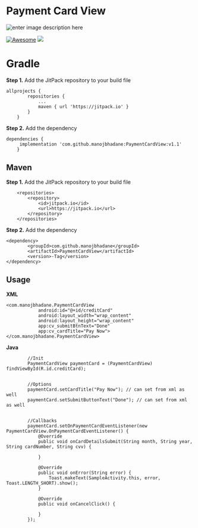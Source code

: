 
# Payment Card View 
![enter image description here](https://raw.githubusercontent.com/manojbhadane/PaymentCardView/master/PaymentCardView.png)


[![Awesome](https://cdn.rawgit.com/sindresorhus/awesome/d7305f38d29fed78fa85652e3a63e154dd8e8829/media/badge.svg)](https://github.com/sindresorhus/awesome)
[![](https://jitpack.io/v/manojbhadane/PaymentCardView.svg)](https://jitpack.io/#manojbhadane/PaymentCardView)
# Gradle
**Step 1.** Add the JitPack repository to your build file
```
allprojects {
		repositories {
			...
			maven { url 'https://jitpack.io' }
		}
	}
```
**Step 2.** Add the dependency
```
dependencies {
     implementation 'com.github.manojbhadane:PaymentCardView:v1.1'
	}
```

## Maven
**Step 1.** Add the JitPack repository to your build file
```markup
	<repositories>
		<repository>
		    <id>jitpack.io</id>
		    <url>https://jitpack.io</url>
		</repository>
	</repositories>
```
**Step 2.** Add the dependency
```markup
<dependency>
	    <groupId>com.github.manojbhadane</groupId>
	    <artifactId>PaymentCardView</artifactId>
	    <version>-Tag</version>
</dependency>
```

## Usage
**XML**
```markup
<com.manojbhadane.PaymentCardView
            android:id="@+id/creditCard"
            android:layout_width="wrap_content"
            android:layout_height="wrap_content"
            app:cv_submitBtnText="Done"
            app:cv_cardTitle="Pay Now"></com.manojbhadane.PaymentCardView>
``` 

**Java**
```
        //Init        
        PaymentCardView paymentCard = (PaymentCardView) findViewById(R.id.creditCard);

        
        //Options
        paymentCard.setCardTitle("Pay Now"); // can set from xml as well
        paymentCard.setSubmitButtonText("Done"); // can set from xml as well


        //Callbacks
        paymentCard.setOnPaymentCardEventListener(new PaymentCardView.OnPaymentCardEventListener() {
            @Override
            public void onCardDetailsSubmit(String month, String year, String cardNumber, String cvv) {

            }

            @Override
            public void onError(String error) {
                Toast.makeText(SampleActivity.this, error, Toast.LENGTH_SHORT).show();
            }

            @Override
            public void onCancelClick() {

            }
        });

```

